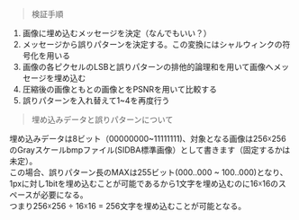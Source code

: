 > 検証手順

1. 画像に埋め込むメッセージを決定（なんでもいい？）
2. メッセージから誤りパターンを決定する。この変換にはシャルウィンクの符号化を用いる
3. 画像の各ピクセルのLSBと誤りパターンの排他的論理和を用いて画像へメッセージを埋め込む
4. 圧縮後の画像ともとの画像とをPSNRを用いて比較する
5. 誤りパターンを入れ替えて1~4を再度行う

> 埋め込みデータと誤りパターンについて

埋め込みデータは8ビット（00000000~11111111)、対象となる画像は256☓256のGrayスケールbmpファイル(SIDBA標準画像）として書きます（固定するかは未定）。  
この場合、誤りパターン長のMAXは255ビット(000..000 ~ 100..000)となり、1pxに対し1bitを埋め込むことが可能であるから1文字を埋め込むのに16☓16のスペースが必要になる。  
つまり256☓256 ÷ 16☓16 = 256文字を埋め込むことが可能となる。  



